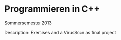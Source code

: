Programmieren in C++
====================

Sommersemester 2013

Description: Exercises and a VirusScan as final project

